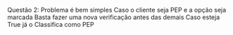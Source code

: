 Questão 2: Problema é bem simples Caso o cliente seja PEP e a opção seja marcada Basta fazer uma nova verificação antes das demais Caso esteja True já o Classifica como PEP
